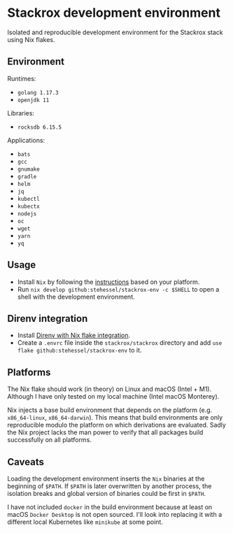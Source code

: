 # Stackrox development environment

Isolated and reproducible development environment for the Stackrox stack using Nix flakes.

## Environment

Runtimes:

* `golang 1.17.3`
* `openjdk 11`

Libraries:

* `rocksdb 6.15.5`

Applications:

* `bats`
* `gcc`
* `gnumake`
* `gradle`
* `helm`
* `jq`
* `kubectl`
* `kubectx`
* `nodejs`
* `oc`
* `wget`
* `yarn`
* `yq`

## Usage

- Install `Nix` by following the [instructions](https://nixos.org/manual/nix/stable/installation/installing-binary.html) based on your platform.
- Run `nix develop github:stehessel/stackrox-env -c $SHELL` to open a shell with the development environment.

## Direnv integration

- Install [Direnv with Nix flake integration](https://github.com/nix-community/nix-direnv).
- Create a `.envrc` file inside the `stackrox/stackrox` directory and add `use flake github:stehessel/stackrox-env` to it.

## Platforms

The Nix flake should work (in theory) on Linux and macOS (Intel + M1). Although I have only tested on
my local machine (Intel macOS Monterey).

Nix injects a base build environment that depends on the platform (e.g. `x86_64-linux`, `x86_64-darwin`).
This means that build environments are only reproducible modulo the platform on which derivations
are evaluated. Sadly the Nix project lacks the man power to verify that all packages build successfully
on all platforms.

## Caveats

Loading the development environment inserts the `Nix` binaries at the beginning of `$PATH`.
If `$PATH` is later overwritten by another process, the isolation breaks and global version
of binaries could be first in `$PATH`.

I have not included `docker` in the build environment because at least on macOS `Docker Desktop`
is not open sourced. I'll look into replacing it with a different local Kubernetes like `minikube`
at some point.
